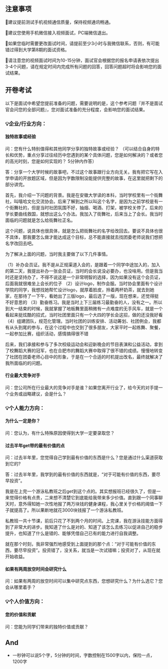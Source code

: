 
## 注意事项

🎈建议提前测试手机视频通信质量，保持视频通讯畅通。

🎈建议您使用手机微信接入视频面试，PC端微信退出。

🎈如果您临时需要更改面试时间，请提前至少3小时与我微信联系，否则，有可能错过得到大学第8期的面试资格。

🎈请注意您的视频面试时间为10-15分钟，面试官会根据您的报名申请表依次提出3-4个问题，请在规定时间内完成所有问题的回答，回答问题超时将会影响您的面试结果。

## 开卷考试

以下是面试中希望您提前准备的问题，需要说明的是，这个参考问题『并不是面试官会问您的全部问题』，您对面试准备的充分程度，会影响您的面试结果。

### 💡企业/行业方向：
#### 独特故事或经验
问：您有什么特别值得和其他同学分享的独特故事或经验？ （可以结合自身的特长和优势，重点分享过往经历中您遇到的某个具体问题，您是如何解决的？或者您的高光时刻，您是如何实现的？ 5分钟内作答）

答：分享一个大学时候的故事吧，不过这个故事跟行业方向无关。我有把它写在入学申请的开放题区域，但是因为字数限制没能提供完整的故事，在这里就把剩下的部分讲完。

首先，我介绍一下问题的背景。我是在安徽大学读的本科，当时学校里有一个街舞社，叫嘻哈文化交流协会。后来了解到之所以叫这个名字，是因为之前学校是有一个街舞社的，但是当时社团氛围不好，抽烟、喝酒、打架，被学校关停了。后来的学长要曲线救国，就想出这么个办法。我加入了街舞社，后来当上了会长。我当时面临的问题就是怎么给街舞社正名。

这个问题，说具体也很具体，就是怎么把街舞社的名字给改回去。要说不具体也很不具体，那我要怎么做才能达成这个目标，总不能直接就去找团委老师说我们想把名字改回去吧。

为了解决上面的问题，当时我主要做了以下几件事情。

（1）补办会员证。我不是从正规渠道入会的，是跟着一个同学中途加入的，加入的第二天，我提出补办一张会员证，当时的会长说没必要办，也没啥用。但是我当时还是坚持办了，不得不说这是一个非常明智的选择，因为如果没有这个会员证，后面我就很难坐上会长的位子
（2）设计logo，制作会服。当时协会里面有个设计学院的同学，我想找她帮忙设计logo，就厚着脸皮，拎着两杯奶茶，就去到她家，在那待了一下午，看她出了三版logo，最后选了一版，现在想来，还觉得挺不好意思的
（3）勤奋练习。我是当时上下三届练习最勤奋的人，没有之一。所以到大一结束的时候，我就掌握了地板舞里面稍微有一点难度的无手风车，就是一个看起来挺炫酷的招式，当时社团里面只有一个大四的学长会这招，做的还没我好看
（4）组建团队，规范化管理。当时社团的训练安排、活动筹划、社团例会，我都有从头到尾的参与，在这个过程中也交到了很多朋友，大家平时一起练舞、聚餐，一起参加比赛，组织活动，感情搞得很不错

后来，我们承接和参与了多次校级运动会和迎新晚会的节目表演和公益活动，拿到了校舞蹈大赛的冠军，也在合肥市的舞蹈大赛中取得了很不错的成绩。慢慢地转变了社团在团委老师心目中的形象，于是在一个合适的时机提出改名，最终就解决了我所面临的的问题。

#### 行业最大竞争对手
问：您公司所在行业最大的竞争对手是谁？如果您离开行业了，给今天的对手提一个业务或战略建议，会是什么？

### 💡个人能力方向：
#### 为什么一定是你？
问：您认为，有什么特殊原因使得到大学一定要录取您？

#### 过去半年get带的最有价值的点
问：过去半年里，您觉得自己学到最有价值的东西是什么？您是通过什么渠道获取到它的?

答：过去半年里，我学到的最有价值的东西就是，“对于可能有价值的东西，要尽早投资”。

我是在上完一个游泳私教班之后get到这个点的。其实想报班已经很久了，但是一来觉得价格有点贵，二来想不清楚它到底能给我带来多少价值。直到跟一个同事聊天时，意外得知她一次性地报了两万块钱的健身课程，我心里关于价格的阈值一下子就提高了。所以果断地就花3000块钱报了一个游泳私教班。

私教班一共十节课，前后只花了不到两个月的时间。上完课，我在游泳技能方面得到了非常大的进步。我知道了什么是对的、知道了该怎么去练习以促进自己的稳步提升，也知道了什么是错的、能够凭借自己已有的能力进行自我调整。

就在那个时刻，我非常强烈地感受到上面提到的那个点：“对于可能有价值的东西，要尽早投资”。投资错了，没关系，就当是一次试错嘛；投资对了，从现在就开始收益。

#### 如果有两周放空时间会研究什么
问：如果有两周的放空时间可以集中研究点东西，您想研究什么？为什么选它？您会从哪里着手？

### 💡个人价值方向：
#### 您的价值和贡献
问：您能为同学们带来的独特价值或贡献？

## And
- 一秒钟可以说5个字，5分钟的时间，字数控制在1500字以内，保险一点，1200字